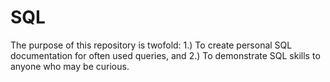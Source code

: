 # SQL

The purpose of this repository is twofold: 1.) To create personal SQL documentation for often used queries, and 2.) To demonstrate SQL skills to anyone who may be curious. 
